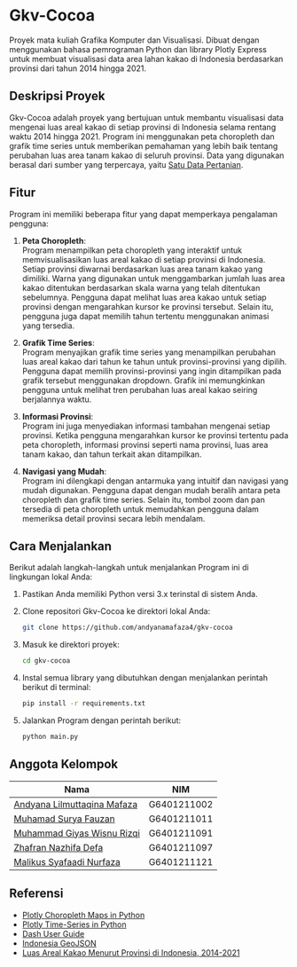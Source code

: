 # Gkv-Cocoa

Proyek mata kuliah Grafika Komputer dan Visualisasi.
Dibuat dengan menggunakan bahasa pemrograman Python dan library Plotly Express untuk membuat visualisasi data area lahan kakao di Indonesia berdasarkan provinsi dari tahun 2014 hingga 2021.

## Deskripsi Proyek

Gkv-Cocoa adalah proyek yang bertujuan untuk membantu visualisasi data mengenai luas areal kakao di setiap provinsi di Indonesia selama rentang waktu 2014 hingga 2021. Program ini menggunakan peta choropleth dan grafik time series untuk memberikan pemahaman yang lebih baik tentang perubahan luas area tanam kakao di seluruh provinsi. Data yang digunakan berasal dari sumber yang terpercaya, yaitu [Satu Data Pertanian](https://satudata.pertanian.go.id/assets/docs/metadata/Areal-Kakao.xls).

## Fitur

Program ini memiliki beberapa fitur yang dapat memperkaya pengalaman pengguna:

1. **Peta Choropleth**:\
   Program menampilkan peta choropleth yang interaktif untuk memvisualisasikan luas areal kakao di setiap provinsi di Indonesia. Setiap provinsi diwarnai berdasarkan luas area tanam kakao yang dimiliki. Warna yang digunakan untuk menggambarkan jumlah luas area kakao ditentukan berdasarkan skala warna yang telah ditentukan sebelumnya. Pengguna dapat melihat luas area kakao untuk setiap provinsi dengan mengarahkan kursor ke provinsi tersebut. Selain itu, pengguna juga dapat memilih tahun tertentu menggunakan animasi yang tersedia.

2. **Grafik Time Series**:\
   Program menyajikan grafik time series yang menampilkan perubahan luas areal kakao dari tahun ke tahun untuk provinsi-provinsi yang dipilih. Pengguna dapat memilih provinsi-provinsi yang ingin ditampilkan pada grafik tersebut menggunakan dropdown. Grafik ini memungkinkan pengguna untuk melihat tren perubahan luas areal kakao seiring berjalannya waktu.

3. **Informasi Provinsi**:\
   Program ini juga menyediakan informasi tambahan mengenai setiap provinsi. Ketika pengguna mengarahkan kursor ke provinsi tertentu pada peta choropleth, informasi provinsi seperti nama provinsi, luas area tanam kakao, dan tahun terkait akan ditampilkan.

4. **Navigasi yang Mudah**:\
   Program ini dilengkapi dengan antarmuka yang intuitif dan navigasi yang mudah digunakan. Pengguna dapat dengan mudah beralih antara peta choropleth dan grafik time series. Selain itu, tombol zoom dan pan tersedia di peta choropleth untuk memudahkan pengguna dalam memeriksa detail provinsi secara lebih mendalam.

## Cara Menjalankan

Berikut adalah langkah-langkah untuk menjalankan Program ini di lingkungan lokal Anda:

1. Pastikan Anda memiliki Python versi 3.x terinstal di sistem Anda.

2. Clone repositori Gkv-Cocoa ke direktori lokal Anda:

   ```bash
   git clone https://github.com/andyanamafaza4/gkv-cocoa
   ```

3. Masuk ke direktori proyek:

   ```bash
   cd gkv-cocoa
   ```

4. Instal semua library yang dibutuhkan dengan menjalankan perintah berikut di terminal:

   ```bash
   pip install -r requirements.txt
   ```

5. Jalankan Program dengan perintah berikut:

   ```bash
   python main.py
   ```
## Anggota Kelompok
|Nama|NIM|
|--|--|
|[Andyana Lilmuttaqina Mafaza](https://github.com/andyanamafaza4)|G6401211002|
|[Muhamad Surya Fauzan](https://github.com/Sxugi)|G6401211011|
|[Muhammad Giyas Wisnu Rizqi ](https://github.com/madgiyas)|G6401211091|
|[Zhafran Nazhifa Defa](https://github.com/zhafrannazhifa)|G6401211097|
|[Malikus Syafaadi Nurfaza](https://github.com/Malikusfz)|G6401211121|

## Referensi
- [Plotly Choropleth Maps in Python](https://plotly.com/python/choropleth-maps/)
- [Plotly Time-Series in Python](https://plotly.com/python/time-series/)
- [Dash User Guide](https://dash.plotly.com/)
- [Indonesia GeoJSON](https://github.com/superpikar/indonesia-geojson)
- [Luas Areal Kakao Menurut Provinsi di Indonesia, 2014-2021](https://satudata.pertanian.go.id/assets/docs/metadata/Areal-Kakao.xls)
